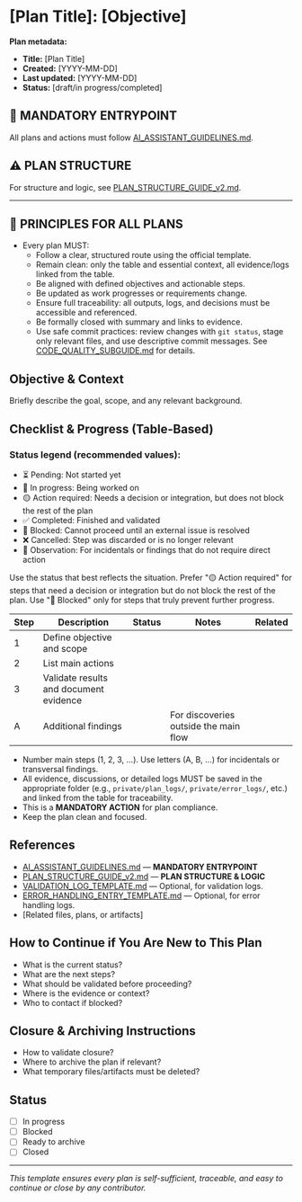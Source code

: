 # [Plan Title]: [Objective]

**Plan metadata:**
- **Title:** [Plan Title]
- **Created:** [YYYY-MM-DD]
- **Last updated:** [YYYY-MM-DD]
- **Status:** [draft/in progress/completed]

## 🚦 MANDATORY ENTRYPOINT
All plans and actions must follow [AI_ASSISTANT_GUIDELINES.md](./AI_ASSISTANT_GUIDELINES.md).

## ⚠️ PLAN STRUCTURE
For structure and logic, see [PLAN_STRUCTURE_GUIDE_v2.md](./PLAN_STRUCTURE_GUIDE_v2.md).

---

## 🚦 PRINCIPLES FOR ALL PLANS
- Every plan MUST:
  - Follow a clear, structured route using the official template.
  - Remain clean: only the table and essential context, all evidence/logs linked from the table.
  - Be aligned with defined objectives and actionable steps.
  - Be updated as work progresses or requirements change.
  - Ensure full traceability: all outputs, logs, and decisions must be accessible and referenced.
  - Be formally closed with summary and links to evidence.
  - Use safe commit practices: review changes with `git status`, stage only relevant files, and use descriptive commit messages. See [CODE_QUALITY_SUBGUIDE.md](./CODE_QUALITY_SUBGUIDE.md#mandatory-commit-workflow) for details.

## Objective & Context
Briefly describe the goal, scope, and any relevant background.

## Checklist & Progress (Table-Based)

### Status legend (recommended values):
- ⏳ Pending: Not started yet
- 🔄 In progress: Being worked on
- 🟡 Action required: Needs a decision or integration, but does not block the rest of the plan
- ✅ Completed: Finished and validated
- 🛑 Blocked: Cannot proceed until an external issue is resolved
- ❌ Cancelled: Step was discarded or is no longer relevant
- 📝 Observation: For incidentals or findings that do not require direct action

Use the status that best reflects the situation. Prefer "🟡 Action required" for steps that need a decision or integration but do not block the rest of the plan. Use "🛑 Blocked" only for steps that truly prevent further progress.

| Step | Description | Status | Notes | Related |
|------|-------------|--------|-------|---------|
| 1 | Define objective and scope |  |  |  |
| 2 | List main actions |  |  |  |
| 3 | Validate results and document evidence |  |  |  |
| A | Additional findings |  | For discoveries outside the main flow |  |

- Number main steps (1, 2, 3, ...). Use letters (A, B, ...) for incidentals or transversal findings.
- All evidence, discussions, or detailed logs MUST be saved in the appropriate folder (e.g., `private/plan_logs/`, `private/error_logs/`, etc.) and linked from the table for traceability.
- This is a **MANDATORY ACTION** for plan compliance.
- Keep the plan clean and focused.

## References
- [AI_ASSISTANT_GUIDELINES.md](./AI_ASSISTANT_GUIDELINES.md) — **MANDATORY ENTRYPOINT**
- [PLAN_STRUCTURE_GUIDE_v2.md](./PLAN_STRUCTURE_GUIDE_v2.md) — **PLAN STRUCTURE & LOGIC**
- [VALIDATION_LOG_TEMPLATE.md](./VALIDATION_LOG_TEMPLATE.md) — Optional, for validation logs.
- [ERROR_HANDLING_ENTRY_TEMPLATE.md](./ERROR_HANDLING_ENTRY_TEMPLATE.md) — Optional, for error handling logs.
- [Related files, plans, or artifacts]

## How to Continue if You Are New to This Plan
- What is the current status?
- What are the next steps?
- What should be validated before proceeding?
- Where is the evidence or context?
- Who to contact if blocked?

## Closure & Archiving Instructions
- How to validate closure?
- Where to archive the plan if relevant?
- What temporary files/artifacts must be deleted?

## Status
- [ ] In progress
- [ ] Blocked
- [ ] Ready to archive
- [ ] Closed

---

_This template ensures every plan is self-sufficient, traceable, and easy to continue or close by any contributor._
